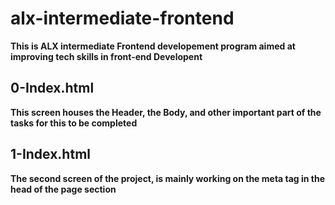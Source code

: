 # alx-intermediate-frontend

**This is ALX intermediate Frontend developement program aimed at improving tech skills in front-end Developent**

## 0-Index.html

**This screen houses the Header, the Body, and other important part of the tasks for this to be completed**

## 1-Index.html
**The second screen of the project, is mainly working on the meta tag in the head of the page section**

